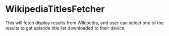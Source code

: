# WikipediaTitlesFetcher
This will fetch display results from Wikipedia, and user can select one of the results to get episode title list downloaded to their device.
